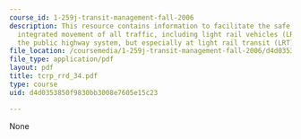 ```yaml
---
course_id: 1-259j-transit-management-fall-2006
description: This resource contains information to facilitate the safe, orderly, and
  integrated movement of all traffic, including light rail vehicles (LRVs), throughout
  the public highway system, but especially at light rail transit (LRT) crossings.
file_location: /coursemedia/1-259j-transit-management-fall-2006/d4d0353850f9830bb3008e7605e15c23_tcrp_rrd_34.pdf
file_type: application/pdf
layout: pdf
title: tcrp_rrd_34.pdf
type: course
uid: d4d0353850f9830bb3008e7605e15c23

---
```

None